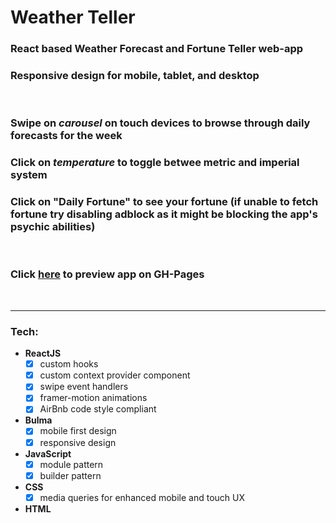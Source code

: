 # **Weather Teller**  

### React based Weather Forecast and Fortune Teller web-app

### Responsive design for mobile, tablet, and desktop
<br>

### Swipe on *carousel* on touch devices to browse through daily forecasts for the week
### Click on *temperature* to toggle betwee metric and imperial system
### Click on "Daily Fortune" to see your fortune (if unable to fetch fortune try disabling adblock as it might be blocking the app's psychic abilities)
<br>

### Click [here](https://anon-legion.github.io/weather-teller/) to preview app on GH-Pages
<br>

---

### **Tech**:

* **ReactJS**
  - [x] custom hooks
  - [x] custom context provider component
  - [x] swipe event handlers
  - [x] framer-motion animations
  - [x] AirBnb code style compliant
* **Bulma**
  - [x] mobile first design
  - [x] responsive design
* **JavaScript**
  - [x] module pattern
  - [x] builder pattern
* **CSS**
  - [x] media queries for enhanced mobile and touch UX
* **HTML**